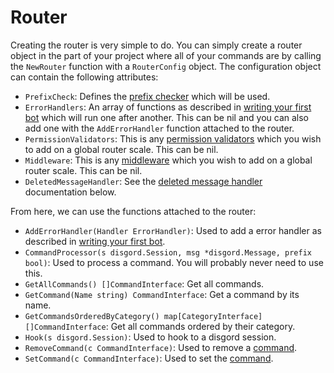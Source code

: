 # Router
Creating the router is very simple to do. You can simply create a router object in the part of your project where all of your commands are by calling the `NewRouter` function with a `RouterConfig` object. The configuration object can contain the following attributes:

- `PrefixCheck`: Defines the [prefix checker](./prefix-checkers.md) which will be used.
- `ErrorHandlers`: An array of functions as described in [writing your first bot](./writing-your-first-bot.md) which will run one after another. This can be nil and you can also add one with the `AddErrorHandler` function attached to the router.
- `PermissionValidators`: This is any [permission validators](./permission-validators.md) which you wish to add on a global router scale. This can be nil.
- `Middleware`: This is any [middleware](./middleware.md) which you wish to add on a global router scale. This can be nil.
- `DeletedMessageHandler`: See the [deleted message handler](./handling-deleted-messages.md) documentation below.

From here, we can use the functions attached to the router:

- `AddErrorHandler(Handler ErrorHandler)`: Used to add a error handler as described in [writing your first bot](./writing-your-first-bot.md).
- `CommandProcessor(s disgord.Session, msg *disgord.Message, prefix bool)`: Used to process a command. You will probably never need to use this.
- `GetAllCommands() []CommandInterface`: Get all commands.
- `GetCommand(Name string) CommandInterface`: Get a command by its name.
- `GetCommandsOrderedByCategory() map[CategoryInterface][]CommandInterface`: Get all commands ordered by their category.
- `Hook(s disgord.Session)`: Used to hook to a disgord session.
- `RemoveCommand(c CommandInterface)`: Used to remove a [command](./command.md).
- `SetCommand(c CommandInterface)`: Used to set the [command](./command.md).

